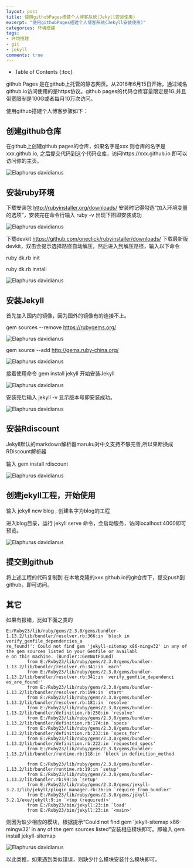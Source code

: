 ```yaml
---
layout: post
title: 使用githubPages搭建个人博客系统(Jekyll安装使用)
excerpt: "使用githubPages搭建个人博客系统(Jekyll安装使用)"
categories: 环境搭建
tags: 
- 环境搭建
- git
- jekyll
comments: true
---
```


* Table of Contents
{:toc}


github Pages 是在github上托管的静态网页。从2016年6月15日开始，通过域名github.io访问使用的是https协议。github pages的代码仓库容量限定是1G,并且带宽限制是100G或者每月10万次访问。

使用github搭建个人博客步骤如下：


## 创建github仓库

在github上创建github pages的仓库，如果名字是xxx 则仓库的名字是xxx.github.io, 之后提交代码到这个代码仓库，访问https://xxx.github.io 即可以访问你的主页。

![Elaphurus davidianus](http://img.blog.csdn.net/20161010221801201?watermark/2/text/aHR0cDovL2Jsb2cuY3Nkbi5uZXQv/font/5a6L5L2T/fontsize/400/fill/I0JBQkFCMA==/dissolve/70/gravity/Center)



## 安装ruby环境

下载安装包  <a href="http://rubyinstaller.org/downloads/"> http://rubyinstaller.org/downloads/ </a> 安装时记得勾选“加入环境变量的选项”，安装完在命令行输入 ruby -v  出现下图即安装成功


![Elaphurus davidianus](http://img.blog.csdn.net/20161005224528497?watermark/2/text/aHR0cDovL2Jsb2cuY3Nkbi5uZXQv/font/5a6L5L2T/fontsize/400/fill/I0JBQkFCMA==/dissolve/70/gravity/Center)

下载devkit  <a href="https://github.com/oneclick/rubyinstaller/downloads/">https://github.com/oneclick/rubyinstaller/downloads/ </a>下载最新版devkit，双击会提示选择路径自动解压，然后进入到解压路径，输入以下命令

 ruby dk.rb init      

 ruby dk.rb install

 ![Elaphurus davidianus](http://img.blog.csdn.net/20161005224550701?watermark/2/text/aHR0cDovL2Jsb2cuY3Nkbi5uZXQv/font/5a6L5L2T/fontsize/400/fill/I0JBQkFCMA==/dissolve/70/gravity/Center)


## 安装Jekyll

首先加入国内的镜像，因为国外的镜像有的连接不上。

gem sources --remove https://rubygems.org/

![Elaphurus davidianus](http://img.blog.csdn.net/20161005224605248?watermark/2/text/aHR0cDovL2Jsb2cuY3Nkbi5uZXQv/font/5a6L5L2T/fontsize/400/fill/I0JBQkFCMA==/dissolve/70/gravity/Center)

gem source --add http://gems.ruby-china.org/

![Elaphurus davidianus](http://img.blog.csdn.net/20161005224617813?watermark/2/text/aHR0cDovL2Jsb2cuY3Nkbi5uZXQv/font/5a6L5L2T/fontsize/400/fill/I0JBQkFCMA==/dissolve/70/gravity/Center)

接着使用命令 gem install jekyll 开始安装Jekyll

![Elaphurus davidianus](http://img.blog.csdn.net/20161005224631060?watermark/2/text/aHR0cDovL2Jsb2cuY3Nkbi5uZXQv/font/5a6L5L2T/fontsize/400/fill/I0JBQkFCMA==/dissolve/70/gravity/Center)

安装完后输入 jekyll -v 显示版本号即安装成功。

![Elaphurus davidianus](http://img.blog.csdn.net/20161005224643657?watermark/2/text/aHR0cDovL2Jsb2cuY3Nkbi5uZXQv/font/5a6L5L2T/fontsize/400/fill/I0JBQkFCMA==/dissolve/70/gravity/Center)


## 安装Rdiscount

Jekyll默认的markdown解析器maruku对中文支持不够完善,所以果断换成RDiscount解析器

输入 gem install rdiscount

![Elaphurus davidianus](http://img.blog.csdn.net/20161005224655111?watermark/2/text/aHR0cDovL2Jsb2cuY3Nkbi5uZXQv/font/5a6L5L2T/fontsize/400/fill/I0JBQkFCMA==/dissolve/70/gravity/Center)




## 创建jekyll工程，开始使用

输入 jekyll new blog , 创建名字为blog的工程

进入blog目录，运行 jekyll serve 命令，会启动服务，访问localhost:4000即可预览。


![Elaphurus davidianus](http://img.blog.csdn.net/20161006135055590?watermark/2/text/aHR0cDovL2Jsb2cuY3Nkbi5uZXQv/font/5a6L5L2T/fontsize/400/fill/I0JBQkFCMA==/dissolve/70/gravity/Center)


## 提交到github

将上述工程的代码复制到 在本地克隆的xxx.github.io的git仓库下，提交push到github，即可访问。


## 其它

如果有报错，比如下面之类的


```
E:/Ruby23/lib/ruby/gems/2.3.0/gems/bundler-1.13.2/lib/bundler/resolver.rb:366:in `block in verify_gemfile_dependencies_a
re_found!': Could not find gem 'jekyll-sitemap x86-mingw32' in any of the gem sources listed in your Gemfile or availabl
e on this machine. (Bundler::GemNotFound)
        from E:/Ruby23/lib/ruby/gems/2.3.0/gems/bundler-1.13.2/lib/bundler/resolver.rb:341:in `each'
        from E:/Ruby23/lib/ruby/gems/2.3.0/gems/bundler-1.13.2/lib/bundler/resolver.rb:341:in `verify_gemfile_dependenci
es_are_found!'
        from E:/Ruby23/lib/ruby/gems/2.3.0/gems/bundler-1.13.2/lib/bundler/resolver.rb:199:in `start'
        from E:/Ruby23/lib/ruby/gems/2.3.0/gems/bundler-1.13.2/lib/bundler/resolver.rb:181:in `resolve'
        from E:/Ruby23/lib/ruby/gems/2.3.0/gems/bundler-1.13.2/lib/bundler/definition.rb:250:in `resolve'
        from E:/Ruby23/lib/ruby/gems/2.3.0/gems/bundler-1.13.2/lib/bundler/definition.rb:174:in `specs'
        from E:/Ruby23/lib/ruby/gems/2.3.0/gems/bundler-1.13.2/lib/bundler/definition.rb:233:in `specs_for'
        from E:/Ruby23/lib/ruby/gems/2.3.0/gems/bundler-1.13.2/lib/bundler/definition.rb:222:in `requested_specs'
        from E:/Ruby23/lib/ruby/gems/2.3.0/gems/bundler-1.13.2/lib/bundler/runtime.rb:118:in `block in definition_method
'
        from E:/Ruby23/lib/ruby/gems/2.3.0/gems/bundler-1.13.2/lib/bundler/runtime.rb:19:in `setup'
        from E:/Ruby23/lib/ruby/gems/2.3.0/gems/bundler-1.13.2/lib/bundler.rb:99:in `setup'
        from E:/Ruby23/lib/ruby/gems/2.3.0/gems/jekyll-3.2.1/lib/jekyll/plugin_manager.rb:36:in `require_from_bundler'
        from E:/Ruby23/lib/ruby/gems/2.3.0/gems/jekyll-3.2.1/exe/jekyll:9:in `<top (required)>'
        from E:/Ruby23/bin/jekyll:23:in `load'
        from E:/Ruby23/bin/jekyll:23:in `<main>'

```

则因为缺少相应的模块，根据提示“Could not find gem 'jekyll-sitemap x86-mingw32' in any of the gem sources listed”安装相应模块即可。即输入 gem install jekyll-sitemap


![Elaphurus davidianus](http://img.blog.csdn.net/20161006135550473?watermark/2/text/aHR0cDovL2Jsb2cuY3Nkbi5uZXQv/font/5a6L5L2T/fontsize/400/fill/I0JBQkFCMA==/dissolve/70/gravity/Center)

以此类推，如果遇到类似错误，则缺少什么模块安装什么模块即可。
